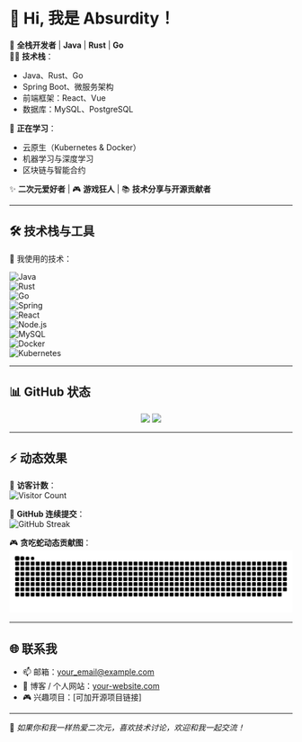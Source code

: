 # 👋 Hi, 我是 **Absurdity**！  

🌸 **全栈开发者** | **Java** | **Rust** | **Go**  
🧑‍💻 **技术栈**：  
- Java、Rust、Go  
- Spring Boot、微服务架构  
- 前端框架：React、Vue  
- 数据库：MySQL、PostgreSQL  

🌱 **正在学习**：  
- 云原生（Kubernetes & Docker）  
- 机器学习与深度学习  
- 区块链与智能合约  

✨ **二次元爱好者** | 🎮 **游戏狂人** | 📚 **技术分享与开源贡献者**

---

## 🛠️ 技术栈与工具  
🌟 我使用的技术：  

![Java](https://img.shields.io/badge/-Java-007396?logo=java&logoColor=fff)  
![Rust](https://img.shields.io/badge/-Rust-000000?logo=rust&logoColor=fff)  
![Go](https://img.shields.io/badge/-Go-00ADD8?logo=go&logoColor=fff)  
![Spring](https://img.shields.io/badge/-Spring-6DB33F?logo=spring&logoColor=fff)  
![React](https://img.shields.io/badge/-React-61DAFB?logo=react&logoColor=000)  
![Node.js](https://img.shields.io/badge/-Node.js-339933?logo=node.js&logoColor=fff)  
![MySQL](https://img.shields.io/badge/-MySQL-4479A1?logo=mysql&logoColor=fff)  
![Docker](https://img.shields.io/badge/-Docker-2496ED?logo=docker&logoColor=fff)  
![Kubernetes](https://img.shields.io/badge/-Kubernetes-326CE5?logo=kubernetes&logoColor=fff)  

---

## 📊 GitHub 状态  

<p align="center">
  <img src="https://github-readme-stats.vercel.app/api?username=HuangMiu1337&show_icons=true&theme=radical" height="160" />
  <img src="https://github-readme-stats.vercel.app/api/top-langs/?username=HuangMiu1337&layout=compact&theme=radical" height="160" />
</p>

---

## ⚡ 动态效果  

👀 **访客计数**：  
![Visitor Count](https://komarev.com/ghpvc/?username=HuangMiu1337&color=blueviolet&style=flat-square)  

💬 **GitHub 连续提交**：  
![GitHub Streak](https://streak-stats.demolab.com/?user=HuangMiu1337&theme=radical&hide_border=true)  

🎮 **贪吃蛇动态贡献图**：  
![snake gif](https://github.com/Platane/snk/raw/output/github-contribution-grid-snake.svg)

---

## 🌐 联系我  

- 📫 邮箱：your_email@example.com  
- 📝 博客 / 个人网站：[your-website.com](https://your-website.com)  
- 🎮 兴趣项目：[可加开源项目链接]

---

🌟 *如果你和我一样热爱二次元，喜欢技术讨论，欢迎和我一起交流！*
